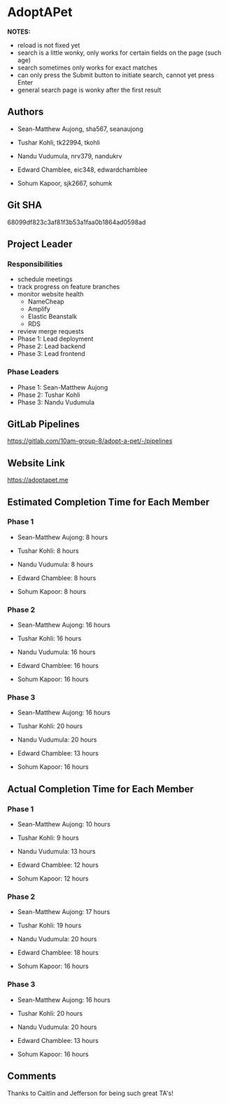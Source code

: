 # AdoptAPet

**NOTES:**

* reload is not fixed yet
* search is a little wonky, only works for certain fields on the page (such age)
* search sometimes only works for exact matches
* can only press the Submit button to initiate search, cannot yet press Enter
* general search page is wonky after the first result

## Authors

* Sean-Matthew Aujong, sha567, seanaujong

* Tushar Kohli, tk22994, tkohli

* Nandu Vudumula, nrv379, nandukrv

* Edward Chamblee, eic348, edwardchamblee

* Sohum Kapoor, sjk2667, sohumk

## Git SHA

68099df823c3af81f3b53a1faa0b1864ad0598ad

## Project Leader

### Responsibilities

* schedule meetings
* track progress on feature branches
* monitor website health
    * NameCheap
    * Amplify
    * Elastic Beanstalk
    * RDS
* review merge requests
* Phase 1: Lead deployment
* Phase 2: Lead backend
* Phase 3: Lead frontend

### Phase Leaders

* Phase 1: Sean-Matthew Aujong
* Phase 2: Tushar Kohli
* Phase 3: Nandu Vudumula

## GitLab Pipelines

https://gitlab.com/10am-group-8/adopt-a-pet/-/pipelines

## Website Link

https://adoptapet.me

## Estimated Completion Time for Each Member

### Phase 1

* Sean-Matthew Aujong: 8 hours

* Tushar Kohli: 8 hours

* Nandu Vudumula: 8 hours

* Edward Chamblee: 8 hours

* Sohum Kapoor: 8 hours

### Phase 2

* Sean-Matthew Aujong: 16 hours

* Tushar Kohli: 16 hours

* Nandu Vudumula: 16 hours

* Edward Chamblee: 16 hours

* Sohum Kapoor: 16 hours

### Phase 3

* Sean-Matthew Aujong: 16 hours

* Tushar Kohli: 20 hours

* Nandu Vudumula: 20 hours

* Edward Chamblee: 13 hours

* Sohum Kapoor: 16 hours

## Actual Completion Time for Each Member

### Phase 1

* Sean-Matthew Aujong: 10 hours

* Tushar Kohli: 9 hours

* Nandu Vudumula: 13 hours

* Edward Chamblee: 12 hours

* Sohum Kapoor: 12 hours

### Phase 2

* Sean-Matthew Aujong: 17 hours

* Tushar Kohli: 19 hours

* Nandu Vudumula: 20 hours

* Edward Chamblee: 18 hours

* Sohum Kapoor: 16 hours

### Phase 3

* Sean-Matthew Aujong: 16 hours

* Tushar Kohli: 20 hours

* Nandu Vudumula: 20 hours

* Edward Chamblee: 13 hours

* Sohum Kapoor: 16 hours

## Comments

Thanks to Caitlin and Jefferson for being such great TA's!
